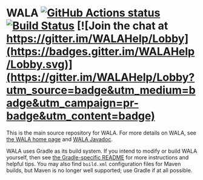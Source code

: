 WALA [![GitHub Actions status](https://github.com/wala/WALA/workflows/Continuous%20integration/badge.svg)](https://github.com/wala/WALA/actions?query=workflow%3A%22Continuous+integration%22) [![Build Status](https://travis-ci.org/wala/WALA.svg?branch=master)](https://travis-ci.org/wala/WALA) [![Join the chat at https://gitter.im/WALAHelp/Lobby](https://badges.gitter.im/WALAHelp/Lobby.svg)](https://gitter.im/WALAHelp/Lobby?utm_source=badge&utm_medium=badge&utm_campaign=pr-badge&utm_content=badge)
=====================

This is the main source repository for WALA.  For more details on WALA, see [the WALA home page](http://wala.sourceforge.net) and [WALA Javadoc](https://wala.github.io/javadoc).

WALA uses Gradle as its build system.  If you intend to modify or
build WALA yourself, then see [the Gradle-specific
README](README-Gradle.md) for more instructions and helpful tips.  You
may also find `build.xml` configuration files for Maven builds, but
Maven is no longer well supported; use Gradle if at all possible.
